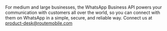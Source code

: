For medium and large businesses, the WhatsApp Business API powers your communication with customers all over the world, so you can connect with them on WhatsApp in a simple, secure, and reliable way. Connect us at product-desk@routemobile.com
